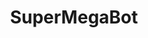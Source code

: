 ---
layout: page
title: SuperMegaBot
img: assets/img/robots/smb.jpg
importance: 2
category: robots
redirect: https://unlimited.ethz.ch/display/ROBOTX/SuperMegaBot
---